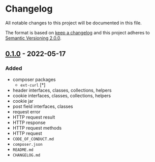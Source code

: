 # Changelog

All notable changes to this project will be documented in this file.

The format is based on [keep a changelog][xtlink-keep-a-changelog]
and this project adheres to [Semantic Versioning 2.0.0][xtlink-semantic-versioning].

## [0.1.0] - 2022-05-17

### Added

* composer packages
  * `ext-curl` [*]
* header interfaces, classes, collections, helpers
* cookie interfaces, classes, collections, helpers
* cookie jar
* post field interfaces, classes
* request error
* HTTP request result
* HTTP response
* HTTP request methods
* HTTP request
* `CODE_OF_CONDUCT.md`
* `composer.json`
* `README.md`
* `CHANGELOG.md`

[0.1.0]: https://github.com/codekandis/curly-brace/tree/0.1.0



[xtlink-keep-a-changelog]: http://keepachangelog.com/en/1.0.0/
[xtlink-semantic-versioning]: http://semver.org/spec/v2.0.0.html
